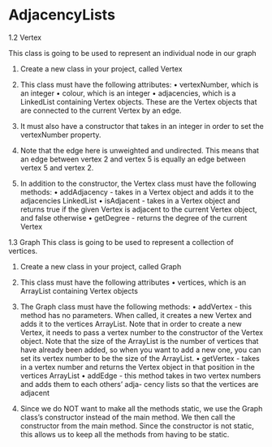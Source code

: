# AdjacencyLists

1.2
Vertex

This class is going to be used to represent an individual node in our graph

1. Create a new class in your project, called Vertex

2. This class must have the following attributes:
• vertexNumber, which is an integer
• colour, which is an integer
• adjacencies, which is a LinkedList containing Vertex objects. These are the Vertex objects
that are connected to the current Vertex by an edge.

3. It must also have a constructor that takes in an integer in order to set the vertexNumber property.

4. Note that the edge here is unweighted and undirected. This means that an edge between vertex 2 and vertex 5 is equally an edge between vertex 5 and vertex 2.

5. In addition to the constructor, the Vertex class must have the following methods:
• addAdjacency - takes in a Vertex object and adds it to the adjacencies LinkedList
• isAdjacent - takes in a Vertex object and returns true if the given Vertex is adjacent to the
current Vertex object, and false otherwise
• getDegree - returns the degree of the current Vertex

1.3
Graph
This class is going to be used to represent a collection of vertices.

1. Create a new class in your project, called Graph

2. This class must have the following attributes
• vertices, which is an ArrayList containing Vertex objects

3. The Graph class must have the following methods:
• addVertex - this method has no parameters. When called, it creates a new Vertex and adds
it to the vertices ArrayList. Note that in order to create a new Vertex, it needs to pass a
vertex number to the constructor of the Vertex object. Note that the size of the ArrayList
is the number of vertices that have already been added, so when you want to add a new
one, you can set its vertex number to be the size of the ArrayList.
• getVertex - takes in a vertex number and returns the Vertex object in that position in the
vertices ArrayList
• addEdge - this method takes in two vertex numbers and adds them to each others’ adja-
cency lists so that the vertices are adjacent

4. Since we do NOT want to make all the methods static, we use the Graph class’s constructor
instead of the main method. We then call the constructor from the main method. Since the
constructor is not static, this allows us to keep all the methods from having to be static.

